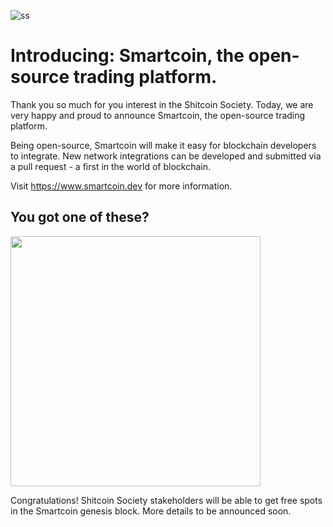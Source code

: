 ![ss](https://github.com/user-attachments/assets/f7c9919f-efd3-412f-a988-ed53d4e2b1b4)

# Introducing: Smartcoin, the open-source trading platform.

Thank you so much for you interest in the Shitcoin Society. Today, we are very happy and proud to announce Smartcoin, the open-source trading platform.

Being open-source, Smartcoin will make it easy for blockchain developers to integrate. New network integrations can be developed and submitted via a pull request - a first in the world of blockchain.

Visit https://www.smartcoin.dev for more information.

## You got one of these?

<img src="https://github.com/user-attachments/assets/2d148a06-cecb-4bb8-9fcf-984036535ba1" width="400">

Congratulations! Shitcoin Society stakeholders will be able to get free spots in the Smartcoin genesis block. More details to be announced soon.
